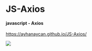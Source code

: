 # JS-Axios

<h4> javascript - Axios </h4>

https://ayhanaycan.github.io/JS-Axios/

![](/image/JS-Axios.gif)
